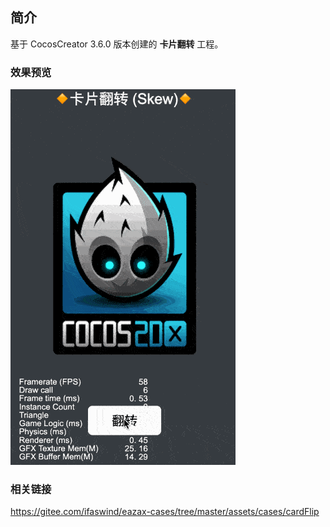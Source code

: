 ## 简介
基于 CocosCreator 3.6.0 版本创建的 **卡片翻转** 工程。

### 效果预览
![image](../../../gif/202206/2022062901.gif)

### 相关链接
https://gitee.com/ifaswind/eazax-cases/tree/master/assets/cases/cardFlip